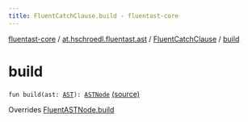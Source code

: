 ```yaml
---
title: FluentCatchClause.build - fluentast-core
---
```


[fluentast-core](../../index.html) / [at.hschroedl.fluentast.ast](../index.html) / [FluentCatchClause](index.html) / [build](.)

# build

`fun build(ast: `[`AST`](https://help.eclipse.org/neon/topic/org.eclipse.jdt.doc.isv/reference/api/org/eclipse/jdt/core/dom/AST.html)`): `[`ASTNode`](https://help.eclipse.org/neon/topic/org.eclipse.jdt.doc.isv/reference/api/org/eclipse/jdt/core/dom/ASTNode.html) [(source)](https://github.com/hschroedl/FluentAST/tree/master/core/src/main/kotlin//at.hschroedl.fluentast/ast/ASTNode.kt#L56)

Overrides [FluentASTNode.build](../-fluent-a-s-t-node/build.html)

